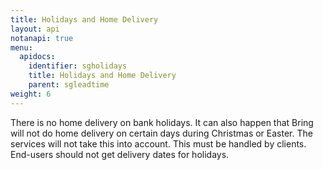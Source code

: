 ```yaml
---
title: Holidays and Home Delivery
layout: api
notanapi: true
menu:
  apidocs:
    identifier: sgholidays
    title: Holidays and Home Delivery
    parent: sgleadtime
weight: 6
---
```

There is no home delivery on bank holidays. It can also happen that Bring
will not do home delivery on certain days during Christmas or Easter. The
services will not take this into account. This must be handled by clients.
End-users should not get delivery dates for holidays.
